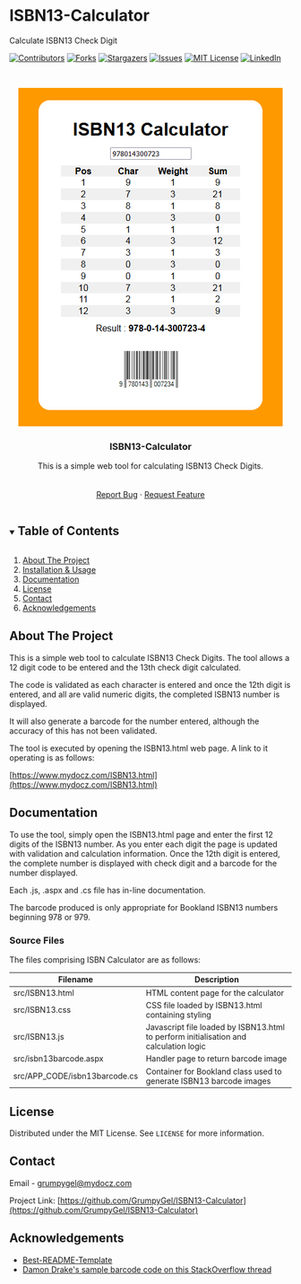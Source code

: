 # ISBN13-Calculator
Calculate ISBN13 Check Digit

[![Contributors][contributors-shield]][contributors-url]
[![Forks][forks-shield]][forks-url]
[![Stargazers][stars-shield]][stars-url]
[![Issues][issues-shield]][issues-url]
[![MIT License][license-shield]][license-url]
[![LinkedIn][linkedin-shield]][linkedin-url]



<!-- PROJECT LOGO -->
<br />
<p align="center">
  <a href="https://github.com/GrumpyGel/ISBN13-Calculator">
    <img src="src/images/ISBN13.png" alt="Sent Summary">
  </a>

  <h3 align="center">ISBN13-Calculator</h3>

  <p align="center">
    This is a simple web tool for calculating ISBN13 Check Digits.
    <br />
    <br />
    <br />
    <a href="https://github.com/GrumpyGel/ISBN13-Calculator/issues">Report Bug</a>
    ·
    <a href="https://github.com/GrumpyGel/ISBN13-Calculator/issues">Request Feature</a>
  </p>
</p>



<!-- TABLE OF CONTENTS -->
<details open="open">
  <summary><h2 style="display: inline-block">Table of Contents</h2></summary>
  <ol>
    <li><a href="#about-the-project">About The Project</a></li>
    <li><a href="#installation--usage">Installation &amp; Usage</a></li>
    <li><a href="#documentation">Documentation</a></li>
    <li><a href="#license">License</a></li>
    <li><a href="#contact">Contact</a></li>
    <li><a href="#acknowledgements">Acknowledgements</a></li>
  </ol>
</details>


<!-- ABOUT THE PROJECT -->
## About The Project

This is a simple web tool to calculate ISBN13 Check Digits.  The tool allows a 12 digit code to be entered and the 13th check digit calculated.

The code is validated as each character is entered and once the 12th digit is entered, and all are valid numeric digits, the completed ISBN13 number is displayed.

It will also generate a barcode for the number entered, although the accuracy of this has not been validated.

The tool is executed by opening the ISBN13.html web page.  A link to it operating is as follows:

[https://www.mydocz.com/ISBN13.html](https://www.mydocz.com/ISBN13.html)


<!-- DOCUMENTATION -->
## Documentation

To use the tool, simply open the ISBN13.html page and enter the first 12 digits of the ISBN13 number.  As you enter each digit the page is updated with validation and calculation information.  Once the 12th digit is entered, the complete number is displayed with check digit and a barcode for the number displayed.

Each .js, .aspx and .cs file has in-line documentation.

The barcode produced is only appropriate for Bookland ISBN13 numbers beginning 978 or 979.


### Source Files

The files comprising ISBN Calculator are as follows:
  
| Filename | Description |
| --- | --- |
| src/ISBN13.html | HTML content page for the calculator |
| src/ISBN13.css | CSS file loaded by ISBN13.html containing styling |
| src/ISBN13.js | Javascript file loaded by ISBN13.html to perform initialisation and calculation logic |
| src/isbn13barcode.aspx | Handler page to return barcode image |
| src/APP_CODE/isbn13barcode.cs | Container for Bookland class used to generate ISBN13 barcode images |


<!-- LICENSE -->
## License

Distributed under the MIT License. See `LICENSE` for more information.



<!-- CONTACT -->
## Contact

Email - [grumpygel@mydocz.com](mailto:grumpygel@mydocz.com)

Project Link: [https://github.com/GrumpyGel/ISBN13-Calculator](https://github.com/GrumpyGel/ISBN13-Calculator)



<!-- ACKNOWLEDGEMENTS -->
## Acknowledgements

* [Best-README-Template](https://github.com/othneildrew/Best-README-Template)
* [Damon Drake's sample barcode code on this StackOverflow thread](https://stackoverflow.com/questions/13072676/how-do-i-create-a-dynamic-isbn-13-barcode-image-in-c-sharp)



<!-- MARKDOWN LINKS & IMAGES -->
<!-- https://www.markdownguide.org/basic-syntax/#reference-style-links -->
[contributors-shield]: https://img.shields.io/github/contributors/GrumpyGel/ISBN13-Calculator.svg?style=for-the-badge
[contributors-url]: https://github.com/GrumpyGel/ISBN13-Calculator/graphs/contributors
[forks-shield]: https://img.shields.io/github/forks/GrumpyGel/ISBN13-Calculator.svg?style=for-the-badge
[forks-url]: https://github.com/GrumpyGel/ISBN13-Calculator/network/members
[stars-shield]: https://img.shields.io/github/stars/GrumpyGel/ISBN13-Calculator.svg?style=for-the-badge
[stars-url]: https://github.com/GrumpyGel/ISBN13-Calculator/stargazers
[issues-shield]: https://img.shields.io/github/issues/GrumpyGel/ISBN13-Calculator.svg?style=for-the-badge
[issues-url]: https://github.com/GrumpyGel/ISBN13-Calculator/issues
[license-shield]: https://img.shields.io/github/license/GrumpyGel/ISBN13-Calculator.svg?style=for-the-badge
[license-url]: https://github.com/GrumpyGel/ISBN13-Calculator/blob/master/LICENSE.txt
[linkedin-shield]: https://img.shields.io/badge/-LinkedIn-black.svg?style=for-the-badge&logo=linkedin&colorB=555
[linkedin-url]: https://linkedin.com/in/gerald-moull-41b5265
